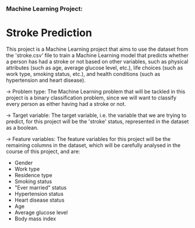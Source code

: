 ### Machine Learning Project:
# Stroke Prediction
This project is a Machine Learning project that aims to use the dataset from the 'stroke.csv' file to train a Machine Learning model that predicts whether a person has had a stroke or not based on other variables, such as physical attributes (such as age, average glucose level, etc.), life choices (such as work type, smoking status, etc.), and health conditions (such as hypertension and heart disease).

→ Problem type: The Machine Learning problem that will be tackled in this project is a binary classification problem, since we will want to classify every person as either having had a stroke or not.

→ Target variable: The target variable, i.e. the variable that we are trying to predict, for this project will be the 'stroke' status, represented in the dataset as a boolean.

→ Feature variables: The feature variables for this project will be the remaining columns in the dataset, which will be carefully analysed in the course of this project, and are:

- Gender
- Work type
- Residence type
- Smoking status
- "Ever married" status
- Hypertension status
- Heart disease status
- Age
- Average glucose level
- Body mass index

